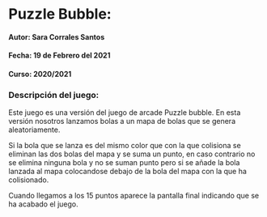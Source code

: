 # Puzzle Bubble:

#### Autor: Sara Corrales Santos
#### Fecha: 19 de Febrero del 2021
#### Curso: 2020/2021


### Descripción del juego:
Este juego es una versión del juego de arcade Puzzle bubble. En esta versión nosotros lanzamos bolas a un mapa de bolas que se genera aleatoriamente.

Si la bola que se lanza es del mismo color que con la que colisiona se eliminan las dos bolas del mapa y se suma un punto, en caso contrario no se elimina ninguna bola y no se suman punto pero si se añade la bola lanzada al mapa colocandose debajo de la bola del mapa con la que ha colisionado.

Cuando llegamos a los 15 puntos aparece la pantalla final indicando que se ha acabado el juego.
